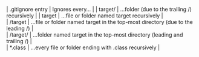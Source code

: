 | .gitignore entry        | Ignores every…           | 
| target/      | …folder (due to the trailing /) recursively | 
| target       | …file or folder named target recursively     |   
| /target      | …file or folder named target in the top-most directory (due to the leading /)     |   
| /target/     | …folder named target in the top-most directory (leading and trailing /)    |   
| *.class      |  …every file or folder ending with .class recursively    |   
	
	
	
	
